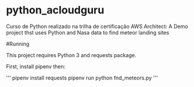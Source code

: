 # python_acloudguru
Curso de Python realizado na trilha de certificação AWS Architect: A Demo project thst uses Python and Nasa data to find meteor landing sites

#Running

This project requires Python 3 and requests package.

First, install pipenv then:

'''
pipenv install requests
pipenv run python fnd_meteors.py 
'''


